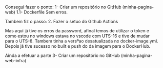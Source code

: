 Consegui fazer o ponto:
1- Criar um repositório no GitHub (minha-pagina-web)
1.1- Dockerfile
Sem erros.

Tambem fiz o passo:
2. Fazer o setuo do Github Actions

Mas aqui já tive os erros da password, afinal temos de utilizar o token e como estou no windows estava no vscode com UTS-16 e tive de mudar para o UTS-8.
Tambem tinha a versºao desatualizada no docker-image.yml.
Depois já tive sucesso no built e push do da imagem para o DockerHub.

Ainda a efetuar a parte 3- Criar um repositório no GitHub (minha-pagina-web-infra)
